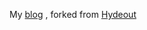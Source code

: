 My [blog](https://carletonatwater.com) , forked from [Hydeout](https://github.com/fongandrew/hydeout)
